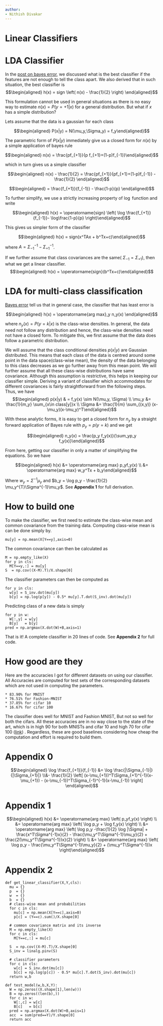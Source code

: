 ```yaml
---
author:
- Nithish Divakar
---
```

# Linear Classifiers

LDA Classifier
==============

In the [post on bayes error](/2018/02/11/bayes-error), we discussed what
is the best classifier if the features are not enough to tell the class
apart. We also derived that in such situation, the best classifier is
$$\begin{aligned}
  h(x) = sign \left( n(x) - \frac{1}{2} \right) \end{aligned}$$

 This
formulation cannot be used in general situations as there is no easy way
to estimate $n(x) = P(y=+1|x)$ for a general distribution. But what if
$x$ has a simple distribution?

Lets assume that the data is a gaussian for each class

 $$\begin{aligned}
P(x|y) = N(\mu_y,\Sigma_y) = f_y\end{aligned}$$

 The parametric form of
$P(x|y)$ immediately give us a closed form for $n(x)$ by a simple
application of bayes rule

 $$\begin{aligned}
 n(x) = \frac{pf_{+1}}{p f_{+1}+(1-p)f_{-1}}\end{aligned}$$

 which in
turn gives us a simple classifier

 $$\begin{aligned}
 n(x) - \frac{1}{2} = \frac{pf_{+1}}{pf_{+1}+(1-p)f_{-1}} - \frac{1}{2} \end{aligned}$$



$$\begin{aligned}
 = \frac{f_{+1}}{f_{-1}} - \frac{1-p}{p} \end{aligned}$$



To further simplify, we use a strictly increasing property of $\log$
function and write

 $$\begin{aligned}
  h(x) = \operatorname{sign} \left( \log \frac{f_{+1}}{f_{-1}}- \log\frac{1-p}{p} \right)\end{aligned}$$


This gives us simpler form of the classifier

 $$\begin{aligned}
 h(x) = sign(x^TAx + b^Tx+c)\end{aligned}$$

 where
$A = \Sigma_{-1}^{-1}-\Sigma_{+1}^{-1}$.

If we further assume that class covariances are the same(
$\Sigma_{-1}=\Sigma_{+1}$), then what we get a linear classifier.
$$\begin{aligned}
  h(x) = \operatorname{sign}(b^Tx+c)\end{aligned}$$



LDA for multi-class classification
==================================

[Bayes error](/2018/02/11/bayes-error) tell us that in general case, the
classifier that has least error is

 $$\begin{aligned}
   h(x) = \operatorname{arg max}_y n_y(x) \end{aligned}$$

 where
$n_y(x) = P(y=k|x)$ is the class-wise densities. In general, the data
need not follow any distribution and hence, the class-wise densities
need not have a closed form. To mitigate this, we first assume that the
data does follow a parametric distribution.

We will assume that the class conditional densities $p(x|y)$ are
Gaussian distributed. This means that each class of the data is centred
around some point in the data space(class-wise mean), the density of the
data belonging to this class decreases as we go further away from this
mean point. We will further assume that all these class-wise
distributions have same covariance. Although this assumption is
restrictive, this helps in keeping our classifier simple. Deriving a
variant of classifier which accommodates for different covariances is
fairly straightforward from the following steps. Thus, we have
$$\begin{aligned}
p(x|y) & = f_y(x) \sim N(\mu_y, \Sigma) 
\\
\mu_y &= \frac{1}{m_y} \sum_{x\in class[y]}x
\\
\Sigma &= \frac{1}{m} \sum_{(x,y)} (x-\mu_y)(x-\mu_y)^T\end{aligned}$$



With these analytic forms, it is easy to get a closed form for $n_y$ by
a straight forward application of Bayes rule with $p_y=p(y=k)$ and we
get

 $$\begin{aligned}
  n_y(x) = \frac{p_y f_y(x)}{\sum_yp_y f_y(x)}\end{aligned}$$



From here, getting our classifier in only a matter of simplifying the
equations. So we have

 $$\begin{aligned}
  h(x) &= \operatorname{arg max} p_yf_y(x)
  \\
  &= \operatorname{arg max} w_y^Tx + b_y\end{aligned}$$



Where $w_y = \Sigma^{-1}\mu_y$ and
$b_y = \log p_y - \frac{1}{2} \mu_y^{T}\Sigma^{-1}\mu_y$. See **Appendix
1** for full derivation.

How to build one
================

To make the classifier, we first need to estimate the class-wise mean
and common covariance from the training data. Computing class-wise mean
is can be done simply by.

    mu[y] = np.mean(X[Y==y],axis=0)

The common covariance can then be calculated as

    M = np.empty_like(X)
    for y in cls:
      M[Y==y,:] = mu[y]
    S  = np.cov((X-M).T)/X.shape[0]

The classifier parameters can then be computed as

    for y in cls:
      w[y] = S_inv.dot(mu[y])
      b[y] = np.log(p[y]) - 0.5* mu[y].T.dot(S_inv).dot(mu[y]) 

Predicting class of a new data is simply

    for y in w:
      W[:,y] = w[y]
      B[y]   = b[y]
    pred = np.argmax(X.dot(W)+B,axis=1)

That is it! A complete classifier in 20 lines of code. See **Appendix
2** for full code.

How good are they
=================

Here are the accuracies I got for different datasets on using our
classifier. All Accuracies are computed for test sets of the
corresponding datasets which are not used in computing the parameters.

    * 83.90% for MNIST 
    * 76.51% for Fashion-MNIST 
    * 37.85% for cifar 10 
    * 16.67% for cifar 100

The classifier does well for MNIST and Fashion MNIST, But not so well
for both the cifars. All these accuracies are in no way close to the
state of the art, which is in high 90 for both MNISTs and cifar 10 and
high 70 for cifar 100
([link](http://rodrigob.github.io/are_we_there_yet/build/classification_datasets_results.html))
. Regardless, these are good baselines considering how cheap the
computation and effort is required to build them.

Appendix 0
==========

$$\begin{aligned}
\log \frac{f_{+1}}{f_{-1}} &= 
\log 
    \frac{|\Sigma_{-1}|}{|\Sigma_{+1}|} 
    \\&- 
    \frac{1}{2}
        \left[
        (x-\mu_{+1})^T\Sigma_{+1}^{-1}(x-\mu_{+1}) 
        - 
        (x-\mu_{-1})^T\Sigma_{-1}^{-1}(x-\mu_{-1})  
    \right] \end{aligned}$$



Appendix 1
==========

$$\begin{aligned}
  h(x) &= \operatorname{arg max} \left( p_yf_y(x) \right)
  \\
  &= \operatorname{arg max} \left( \log p_y + \log f_y(x)  \right)
  \\
  &= \operatorname{arg max} \left( \log p_y -\frac{1}{2} \log |\Sigma| + \frac{x^T\Sigma^{-1}x}{2} - \frac{\mu_y^T\Sigma^{-1}\mu_y}{2} + \frac{2(\mu_y^T\Sigma^{-1})x}{2}  \right)
  \\
  &= \operatorname{arg max} \left( \log p_y - \frac{\mu_y^T\Sigma^{-1}\mu_y}{2} + (\mu_y^T\Sigma^{-1})x  \right)\end{aligned}$$



Appendix 2
==========

    def get_linear_classifier(X,Y,cls):
      mu = {}
      p  = {}
      w  = {}
      b  = {}
      # class-wise mean and probabilities
      for c in cls:
        mu[c] = np.mean(X[Y==c],axis=0)
        p[c] = (Y==c).sum()/X.shape[0]

      # common covariance matrix and its inverse
      M = np.empty_like(X)
      for c in cls:
        M[Y==c,:] = mu[c]

      S  = np.cov((X-M).T)/X.shape[0] 
      S_inv = linalg.pinv(S)
      
      # classifier parameters
      for c in cls:
        w[c] = S_inv.dot(mu[c])
        b[c] = np.log(p[c]) - 0.5* mu[c].T.dot(S_inv).dot(mu[c]) 
      return w,b

    def test_model(w,b,X,Y):
      W = np.zeros((X.shape[1],len(w)))
      B = np.zeros((len(b),))
      for c in w:
        W[:,c] = w[c]
        B[c]   = b[c]
      pred = np.argmax(X.dot(W)+B,axis=1) 
      acc  = sum(pred==Y)/Y.shape[0]
      return acc
